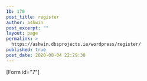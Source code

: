```yaml
---
ID: 170
post_title: register
author: ashwin
post_excerpt: ""
layout: page
permalink: >
  https://ashwin.dbsprojects.ie/wordpress/register/
published: true
post_date: 2020-08-04 22:29:38
---
```

[Form id="7"]